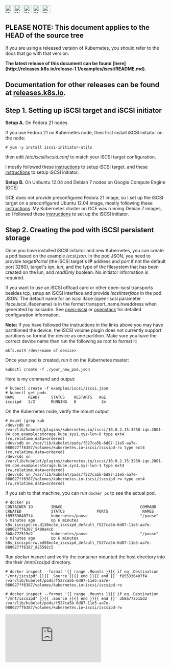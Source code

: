 <!-- BEGIN MUNGE: UNVERSIONED_WARNING -->

<!-- BEGIN STRIP_FOR_RELEASE -->

<img src="http://kubernetes.io/img/warning.png" alt="WARNING"
     width="25" height="25">
<img src="http://kubernetes.io/img/warning.png" alt="WARNING"
     width="25" height="25">
<img src="http://kubernetes.io/img/warning.png" alt="WARNING"
     width="25" height="25">
<img src="http://kubernetes.io/img/warning.png" alt="WARNING"
     width="25" height="25">
<img src="http://kubernetes.io/img/warning.png" alt="WARNING"
     width="25" height="25">

<h2>PLEASE NOTE: This document applies to the HEAD of the source tree</h2>

If you are using a released version of Kubernetes, you should
refer to the docs that go with that version.

<!-- TAG RELEASE_LINK, added by the munger automatically -->
<strong>
The latest release of this document can be found
[here](http://releases.k8s.io/release-1.1/examples/iscsi/README.md).

Documentation for other releases can be found at
[releases.k8s.io](http://releases.k8s.io).
</strong>
--

<!-- END STRIP_FOR_RELEASE -->

<!-- END MUNGE: UNVERSIONED_WARNING -->

## Step 1. Setting up iSCSI target and iSCSI initiator

**Setup A.** On Fedora 21 nodes

If you use Fedora 21 on Kubernetes node, then first install iSCSI initiator on the node:

    # yum -y install iscsi-initiator-utils

then edit */etc/iscsi/iscsid.conf* to match your iSCSI target configuration.

I mostly followed these [instructions](http://www.server-world.info/en/note?os=Fedora_21&p=iscsi) to setup iSCSI target. and these [instructions](http://www.server-world.info/en/note?os=Fedora_21&p=iscsi&f=2) to setup iSCSI initiator.

**Setup B.** On Unbuntu 12.04 and Debian 7 nodes on Google Compute Engine (GCE)

GCE does not provide preconfigured Fedora 21 image, so I set up the iSCSI target on a preconfigured Ubuntu 12.04 image, mostly following these [instructions](http://www.server-world.info/en/note?os=Ubuntu_12.04&p=iscsi). My Kubernetes cluster on GCE was running Debian 7 images, so I followed these [instructions](http://www.server-world.info/en/note?os=Debian_7.0&p=iscsi&f=2) to set up the iSCSI initiator.

## Step 2. Creating the pod with iSCSI persistent storage

Once you have installed iSCSI initiator and new Kubernetes, you can create a pod based on the example *iscsi.json*. In the pod JSON, you need to provide *targetPortal* (the iSCSI target's **IP** address and *port* if not the default port 3260), target's *iqn*, *lun*, and the type of the filesystem that has been created on the lun, and *readOnly* boolean. No initiator information is required.

If you want to use an iSCSI offload card or other open-iscsi transports besides tcp, setup an iSCSI interface and provide *iscsiInterface* in the pod JSON. The default name for an iscsi iface (open-iscsi parameter iface.iscsi\_ifacename) is in the format transport\_name.hwaddress when generated by iscsiadm. See [open-iscsi](http://www.open-iscsi.org/docs/README) or [openstack](http://docs.openstack.org/kilo/config-reference/content/iscsi-iface-config.html) for detailed configuration information.

**Note:** If you have followed the instructions in the links above you
may have partitioned the device, the iSCSI volume plugin does not
currently support partitions so format the device as one partition.
Make sure you have the correct device name then run the following as
root to format it:

```console
mkfs.ext4 /dev/<name of device>
```

Once your pod is created, run it on the Kubernetes master:

```console
kubectl create -f ./your_new_pod.json
```

Here is my command and output:

```console
# kubectl create -f examples/iscsi/iscsi.json
# kubectl get pods
NAME      READY     STATUS    RESTARTS   AGE
iscsipd   2/2       RUNNING   0           2m
```

On the Kubernetes node, verify the mount output

```console
# mount |grep kub
/dev/sdb on /var/lib/kubelet/plugins/kubernetes.io/iscsi/10.0.2.15:3260-iqn.2001-04.com.example:storage.kube.sys1.xyz-lun-0 type ext4 (ro,relatime,data=ordered)
/dev/sdb on /var/lib/kubelet/pods/f527ca5b-6d87-11e5-aa7e-080027ff6387/volumes/kubernetes.io~iscsi/iscsipd-ro type ext4 (ro,relatime,data=ordered)
/dev/sdc on /var/lib/kubelet/plugins/kubernetes.io/iscsi/10.0.2.15:3260-iqn.2001-04.com.example:storage.kube.sys1.xyz-lun-1 type ext4 (rw,relatime,data=ordered)
/dev/sdc on /var/lib/kubelet/pods/f527ca5b-6d87-11e5-aa7e-080027ff6387/volumes/kubernetes.io~iscsi/iscsipd-rw type ext4 (rw,relatime,data=ordered)
```

If you ssh to that machine, you can run `docker ps` to see the actual pod.

```console
# docker ps
CONTAINER ID        IMAGE                                  COMMAND             CREATED             STATUS              PORTS               NAMES
f855336407f4        kubernetes/pause                       "/pause"            6 minutes ago       Up 6 minutes                            k8s_iscsipd-ro.d130ec3e_iscsipd_default_f527ca5b-6d87-11e5-aa7e-080027ff6387_5409a4cb
3b8a772515d2        kubernetes/pause                       "/pause"            6 minutes ago       Up 6 minutes                            k8s_iscsipd-rw.ed58ec4e_iscsipd_default_f527ca5b-6d87-11e5-aa7e-080027ff6387_d25592c5
```

Run *docker inspect* and verify the container mounted the host directory into the their */mnt/iscsipd* directory.

```console 
# docker inspect --format '{{ range .Mounts }}{{ if eq .Destination "/mnt/iscsipd" }}{{ .Source }}{{ end }}{{ end }}' f855336407f4
/var/lib/kubelet/pods/f527ca5b-6d87-11e5-aa7e-080027ff6387/volumes/kubernetes.io~iscsi/iscsipd-ro

# docker inspect --format '{{ range .Mounts }}{{ if eq .Destination "/mnt/iscsipd" }}{{ .Source }}{{ end }}{{ end }}' 3b8a772515d2
/var/lib/kubelet/pods/f527ca5b-6d87-11e5-aa7e-080027ff6387/volumes/kubernetes.io~iscsi/iscsipd-rw
```


<!-- BEGIN MUNGE: GENERATED_ANALYTICS -->
[![Analytics](https://kubernetes-site.appspot.com/UA-36037335-10/GitHub/examples/iscsi/README.md?pixel)]()
<!-- END MUNGE: GENERATED_ANALYTICS -->
